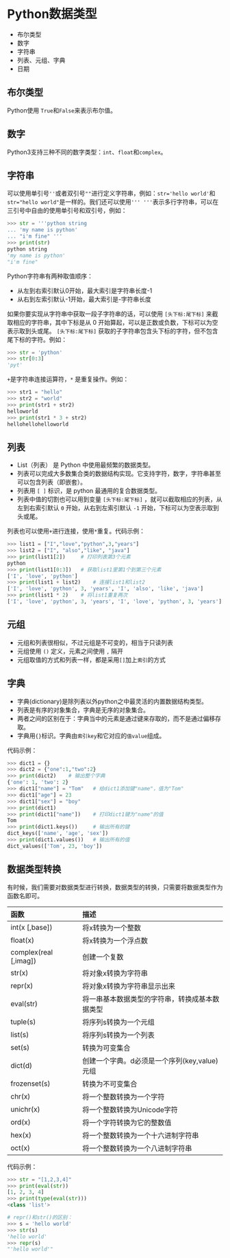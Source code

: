 # Python数据类型

- 布尔类型
- 数字
- 字符串
- 列表、元组、字典
- 日期

## 布尔类型
Python使用 ```True```和```False```来表示布尔值。
## 数字
Python3支持三种不同的数字类型：```int```、```float```和```complex```。
## 字符串
可以使用单引号```''```或者双引号```""```进行定义字符串，例如：```str='hello world'```和```str="hello world"```是一样的。我们还可以使用```''' '''```表示多行字符串，可以在三引号中自由的使用单引号和双引号，例如：
```python
>>> str = '''python string
... 'my name is python'
... "i'm fine" '''
>>> print(str)
python string
'my name is python'
"i'm fine"
```
Python字符串有两种取值顺序：
- 从左到右索引默认0开始，最大索引是字符串长度-1
- 从右到左索引默认-1开始，最大索引是-字符串长度

如果你要实现从字符串中获取一段子字符串的话，可以使用 ```[头下标:尾下标]``` 来截取相应的字符串，其中下标是从 0 开始算起，可以是正数或负数，下标可以为空表示取到头或尾。 ``` [头下标:尾下标] ``` 获取的子字符串包含头下标的字符，但不包含尾下标的字符。例如：
```python
>>> str = 'python'
>>> str[0:3]
'pyt'
```

``` + ```是字符串连接运算符，``` * ``` 是重复操作。例如：
```python
>>> str1 = "hello"
>>> str2 = "world"
>>> print(str1 + str2)
helloworld
>>> print(str1 * 3 + str2)
hellohellohelloworld
```
## 列表
- List（列表） 是 Python 中使用最频繁的数据类型。
- 列表可以完成大多数集合类的数据结构实现。它支持字符，数字，字符串甚至可以包含列表（即嵌套）。
- 列表用 ```[ ]``` 标识，是 python 最通用的复合数据类型。
- 列表中值的切割也可以用到变量 ```[头下标:尾下标]``` ，就可以截取相应的列表，从左到右索引默认 ```0``` 开始，从右到左索引默认 ```-1``` 开始，下标可以为空表示取到头或尾。

列表也可以使用```+```进行连接，使用```*```重复。代码示例：

```python
>>> list1 = ["I","love","python",3,"years"]
>>> list2 = ["I", "also","like", "java"]
>>> print(list1[2])     # 打印列表第3个元素
python
>>> print(list1[0:3])   # 获取list1里第1个到第三个元素
['I', 'love', 'python']
>>> print(list1 + list2)    # 连接list1和list2
['I', 'love', 'python', 3, 'years', 'I', 'also', 'like', 'java']
>>> print(list1 * 2)    # 将list1重复两次
['I', 'love', 'python', 3, 'years', 'I', 'love', 'python', 3, 'years']
```
## 元组
- 元组和列表很相似，不过元组是不可变的，相当于只读列表
- 元组使用 ```()``` 定义，元素之间使用 ```,``` 隔开
- 元组取值的方式和列表一样，都是采用```[]```加上```索引```的方式

## 字典
- 字典(dictionary)是除列表以外python之中最灵活的内置数据结构类型。
- 列表是有序的对象集合，字典是无序的对象集合。
- 两者之间的区别在于：字典当中的元素是通过键来存取的，而不是通过偏移存取。
- 字典用```{}```标识。字典由```索引key```和它对应的```值value```组成。

代码示例：
```python
>>> dict1 = {}
>>> dict2 = {"one":1,"two":2}
>>> print(dict2)    # 输出整个字典
{'one': 1, 'two': 2}
>>> dict1["name"] = "Tom"   # 给dict1添加键"name"，值为"Tom"
>>> dict1["age"] = 23
>>> dict1["sex"] = "boy"
>>> print(dict1)
>>> print(dict1["name"])    # 打印dict1键为"name"的值
Tom
>>> print(dict1.keys())     # 输出所有的键
dict_keys(['name', 'age', 'sex'])
>>> print(dict1.values())   # 输出所有的值
dict_values(['Tom', 23, 'boy'])
```

## 数据类型转换
有时候，我们需要对数据类型进行转换，数据类型的转换，只需要将数据类型作为函数名即可。

| 函数        |  描述 |
| :--       | :--  |
| int(x [,base]) | 将x转换为一个整数|
| float(x)  | 将x转换为一个浮点数 |
| complex(real [,imag])|创建一个复数|
| str(x)    | 将对象x转换为字符串|
| repr(x)   | 将对象x转换为字符串显示出来|
| eval(str) | 将一串基本数据类型的字符串，转换成基本数据类型|
| tuple(s)  | 将序列s转换为一个元组   |
| list(s)   | 将序列s转换为一个列表   |
| set(s)    | 转换为可变集合         |
| dict(d)   | 创建一个字典。d必须是一个序列(key,value)元组|
| frozenset(s)| 转换为不可变集合    |
| chr(x)    | 将一个整数转换为一个字符  |
| unichr(x) | 将一个整数转换为Unicode字符 |
| ord(x)    | 将一个字符转换为它的整数值|
| hex(x)    | 将一个整数转换为一个十六进制字符串 |
| oct(x)    | 将一个整数转换为一个八进制字符串  |

代码示例：
```python
>>> str = "[1,2,3,4]"
>>> print(eval(str))
[1, 2, 3, 4]
>>> print(type(eval(str)))
<class 'list'>

# repr()和str()的区别：
>>> s = 'hello world'
>>> str(s)
'hello world'
>>> repr(s)
"'hello world'"
```
